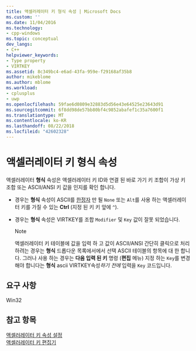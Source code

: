 ```yaml
---
title: 액셀러레이터 키 형식 속성 | Microsoft Docs
ms.custom: ''
ms.date: 11/04/2016
ms.technology:
- cpp-windows
ms.topic: conceptual
dev_langs:
- C++
helpviewer_keywords:
- Type property
- VIRTKEY
ms.assetid: 8c349bc4-e6ad-43fa-959e-f29168af35b8
author: mikeblome
ms.author: mblome
ms.workload:
- cplusplus
- uwp
ms.openlocfilehash: 59fae6d0809e32883d5d56e43e64525e23643d91
ms.sourcegitcommit: 6f8dd98de57bb80bf4c9852abafef1c35a7600f1
ms.translationtype: MT
ms.contentlocale: ko-KR
ms.lasthandoff: 08/22/2018
ms.locfileid: "42602328"
---
```

# <a name="accelerator-type-property"></a>액셀러레이터 키 형식 속성

액셀러레이터 **형식** 속성은 액셀러레이터 키 ID와 연결 된 바로 가기 키 조합이 가상 키 조합 또는 ASCII/ANSI 키 값을 인지를 확인 합니다.

- 경우는 **형식** 속성이 ASCII를 [한정자](../windows/accelerator-modifier-property.md) 만 될 `None` 또는 `Alt`를 사용 하는 액셀러레이터 키를 가질 수 있는 **Ctrl** (지정 된 키 키 앞에 `^`).

- 경우는 **형식** 속성은 VIRTKEY를 조합 `Modifier` 및 `Key` 값이 잘못 되었습니다.

   > [!NOTE]
   > 액셀러레이터 키 테이블에 값을 입력 하 고 값이 ASCII/ANSI 간단히 클릭으로 처리 하려는 경우는 **형식** 드롭다운 목록에서에서 선택 ASCII 테이블의 항목에 대 한 합니다. 그러나 사용 하는 경우는 **다음 입력 된 키** 명령 (**편집** 메뉴) 지정 하는 `Key`를 변경 해야 합니다는 **형식** ascii VIRTKEY속성*하기 전에* 입력을 `Key` 코드입니다.

## <a name="requirements"></a>요구 사항

Win32

## <a name="see-also"></a>참고 항목

[액셀러레이터 키 속성 설정](../windows/setting-accelerator-properties.md)  
[액셀러레이터 키 편집기](../windows/accelerator-editor.md)